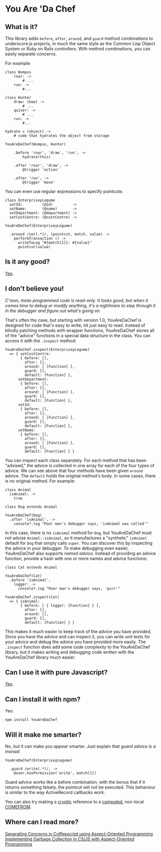 You Are 'Da Chef
===

What is it?
---

This library adds `before`, `after`, `around`, and `guard` method combinations to underscore.js projects, in much the same style as the Common Lisp Object System or Ruby on Rails controllers. With method combinations, you can easily separate concerns.

For example:

    class Wumpus
        roar: ->
            # ...
        run: ->
            #...

    class Hunter
        draw: (bow) ->
            # ...
        quiver: ->
            # ...
        run: ->
            #...

    hydrate = (object) ->
        # code that hydrates the object from storage

    YouAreDaChef(Wumpus, Hunter)
    
        .before 'roar', 'draw', 'run', ->
            hydrate(this)
            
        .after 'roar', 'draw', ->
            @trigger 'action'
            
        .after 'run', ->
            @trigger 'move'
            
You can even use regular expressions to specify pointcuts:

    class EnterpriseyLegume
      setId:         (@id)         ->
      setName:       (@name)       ->
      setDepartment: (@department) ->
      setCostCentre: (@costCentre) ->
    
    YouAreDaChef(EnterpriseyLegume)
    
      .around /set(.*)/, (pointcut, match, value) ->
        performTransaction () ->
          writeToLog "#{match[1]}: #{value}"
          pointcut(value)
    

Is it any good?
---

[Yes][y].

[y]: http://news.ycombinator.com/item?id=3067434

I don't believe you!
---

*C'mon, meta-programmed code is read-only. It looks good, but when it comes time to debug or modify anything, it's a nightmare to step through it in the debugger and figure out what's going on.*

That's often the case, but starting with version 1.0, YouAreDaChef is designed for code that's easy to write, nit just easy to read. Instead of blindly patching methods with wrapper functions, YouAreDaChef stores all of the "advice" functions in a special data structure in the class. You can access it with the `.inspect` method:

    YouAreDaChef.inspect(EnterpriseyLegume)
      => { setCostCentre: 
           { before: [],
             after: [],
             around: [ [Function] ],
             guard: [],
             default: [Function] },
          setDepartment: 
           { before: [],
             after: [],
             around: [ [Function] ],
             guard: [],
             default: [Function] },
          setId: 
           { before: [],
             after: [],
             around: [ [Function] ],
             guard: [],
             default: [Function] },
          setName: 
           { before: [],
             after: [],
             around: [ [Function] ],
             guard: [],
             default: [Function] } }
             
You can inspect each class separately. For each method that has been "advised," the advice is collected in one array for each of the four types of advice. We can see above that four methods have been given `around` advice. The `default` holds the original method's body. In some cases, there is no original method. For example:

    class Animal
      isAnimal: ->
        true
    
    class Dog extends Animal

    YouAreDaChef(Dog)
      .after 'isAnimal', ->
        console?.log "Poor man's debugger says, 'isAnimal was called'"
        
In this case, there is no `isAnimal` method for `Dog`, but YouAreDaChef must not advise `Animal::isAnimal`, so it manufactures a "synthetic" `isAnimal` default for `Dog` that simply calls `super`. You can discover this by inspecting the advice in your debugger. To make debugging even easier, YouAreDaChef also supports *named advice*. Instead of providing an advice function, provide a hash with one or more names and advice functions:

    class Cat extends Animal

    YouAreDaChef(Cat)
      .before 'isAnimal',
        logger: -> 
          console?.log "Poor man's debugger says, 'purr'"
          
    YouAreDaChef.inspect(Cat)
      => { isAnimal: 
           { before: [ { logger: [Function] } ],
             after: [],
             around: [],
             guard: [],
             default: [Function] } }

This makes it much easier to keep track of the advice you have provided. Since you have the advice and can inspect it, you can write unit tests for your advice and debug the advice you have provided more easily. The `.inspect` function does add some code complexity to the YouAreDaChef library, but it makes writing and debugging code written with the YouAreDaChef library much easier.

Can I use it with pure Javascript?
---

[Yes][js].

Can I install it with npm?
---

Yes:

    npm install YouAreDaChef

Will it make me smarter?
---

No, but it can make you *appear* smarter. Just explain that *guard advice is a monad*:
    
    YouAreDaChef(EnterpriseyLegume)
    
      .guard /write(.*)/, ->
        @user.hasPermission('write', match[1])

Guard advice works like a before combination, with the bonus that if it returns something falsely, the pointcut will not be executed. This behaviour is similar to the way ActiveRecord callbacks work.

You can also try making a [cryptic][cry] reference to a [computed][comp], non-local [COMEFROM][cf]. 

[cf]: http://en.wikipedia.org/wiki/COMEFROM
[cry]: http://www.reddit.com/r/programming/comments/m4r4t/aspectoriented_programming_in_coffeescript_with_a/c2yfx6w
[comp]: http://en.wikipedia.org/wiki/Goto#Computed_GOTO

Where can I read more?
---

[Separating Concerns in Coffeescript using Aspect-Oriented Programming][blog]  
[Implementing Garbage Collection in CS/JS with Aspect-Oriented Programming][gc]

[js]: https://github.com/raganwald/YouAreDaChef/blob/master/lib/YouAreDaChef.js
[gc]: https://github.com/raganwald/homoiconic/blob/master/2012/03/garbage_collection_in_coffeescript.md#readme
[blog]: https://github.com/raganwald/homoiconic/blob/master/2011/11/YouAreDaChef.md#readme
